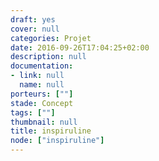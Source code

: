 ```yaml
---
draft: yes
cover: null
categories: Projet
date: 2016-09-26T17:04:25+02:00
description: null
documentation:
- link: null
  name: null
porteurs: [""]
stade: Concept
tags: [""]
thumbnail: null
title: inspiruline
node: ["inspiruline"]
---
```

